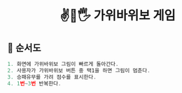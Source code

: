 <h1 align='middle'> ✌️👊🖐 가위바위보 게임

## 🚦 순서도
```js
1. 화면에 가위바위보 그림이 빠르게 돌아간다.
2. 사용자가 가위바위보 버튼 중 택1을 하면 그림이 멈춘다.
3. 승패유무를 가려 점수를 표시한다.
4. 1번~3번 반복한다.
```